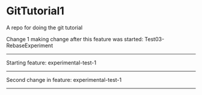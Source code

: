 # GitTutorial1
A repo for doing the git tutorial

Change 1
	making change after this feature was started: Test03-RebaseExperiment

--------------------

Starting feature: experimental-test-1

----------------------

Second change in feature: experimental-test-1

----------------------
